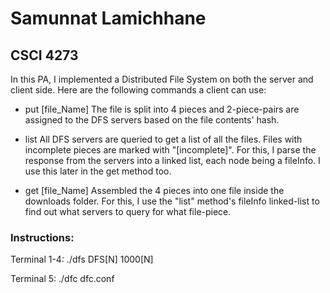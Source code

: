 # Samunnat Lamichhane
## CSCI 4273

In this PA, I implemented a Distributed File System on both the server and client side.
Here are the following commands a client can use:

- put [file_Name]
The file is split into 4 pieces and 2-piece-pairs are assigned to the DFS servers based on the file contents' hash.

- list
All DFS servers are queried to get a list of all the files. Files with incomplete pieces are marked with "[incomplete]". For this, I parse the response from the servers into a linked list, each node being a fileInfo. I use this later in the get method too.

- get [file_Name]
Assembled the 4 pieces into one file inside the downloads folder. For this, I use the "list" method's fileInfo linked-list to find out what servers to query for what file-piece.

### Instructions:
Terminal 1-4:
./dfs DFS[N] 1000[N]

Terminal 5:
./dfc dfc.conf